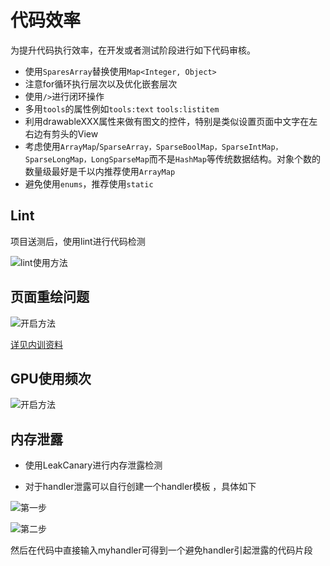 # 代码效率


为提升代码执行效率，在开发或者测试阶段进行如下代码审核。

* 使用```SparesArray```替换使用```Map<Integer, Object>```
* 注意for循环执行层次以及优化嵌套层次
* 使用```/>```进行闭环操作
* 多用```tools```的属性例如```tools:text``` ```tools:listitem```
* 利用drawableXXX属性来做有图文的控件，特别是类似设置页面中文字在左右边有剪头的View
* 考虑使用```ArrayMap```/```SparseArray，SparseBoolMap，SparseIntMap，SparseLongMap，LongSparseMap```而不是```HashMap```等传统数据结构。对象个数的数量级最好是千以内推荐使用```ArrayMap```
* 避免使用```enums```，推荐使用```static```





## Lint

项目送测后，使用lint进行代码检测

![lint使用方法](https://git.gitbook.com/raw/timeface/android-guideline/master/lint.png?token=dGltZWZhY2UtYXBwOjBmOWQ4NDBiLTJhOGQtNDJhZC1hMzJmLWQxNjEzODc2NzQ2Zg%3D%3D)


## 页面重绘问题

![开启方法](https://git.gitbook.com/raw/timeface/android-guideline/master/open_overdraw.png?token=dGltZWZhY2UtYXBwOjBmOWQ4NDBiLTJhOGQtNDJhZC1hMzJmLWQxNjEzODc2NzQ2Zg%3D%3D)

[详见内训资料](https://git.gitbook.com/raw/timeface/android-guideline/master/android_overdraw.pptx?token=dGltZWZhY2UtYXBwOjBmOWQ4NDBiLTJhOGQtNDJhZC1hMzJmLWQxNjEzODc2NzQ2Zg%3D%3D)


## GPU使用频次
![开启方法](https://git.gitbook.com/raw/timeface/android-guideline/master/open_gpu_test.png?token=dGltZWZhY2UtYXBwOjBmOWQ4NDBiLTJhOGQtNDJhZC1hMzJmLWQxNjEzODc2NzQ2Zg%3D%3D)



## 内存泄露

* 使用LeakCanary进行内存泄露检测

* 对于handler泄露可以自行创建一个handler模板
，具体如下

![第一步](https://git.gitbook.com/raw/timeface/android-guideline/master/template1.png?token=dGltZWZhY2UtYXBwOjBmOWQ4NDBiLTJhOGQtNDJhZC1hMzJmLWQxNjEzODc2NzQ2Zg%3D%3D)

![第二步](https://git.gitbook.com/raw/timeface/android-guideline/master/template2.png?token=dGltZWZhY2UtYXBwOjBmOWQ4NDBiLTJhOGQtNDJhZC1hMzJmLWQxNjEzODc2NzQ2Zg%3D%3D)

然后在代码中直接输入myhandler可得到一个避免handler引起泄露的代码片段



